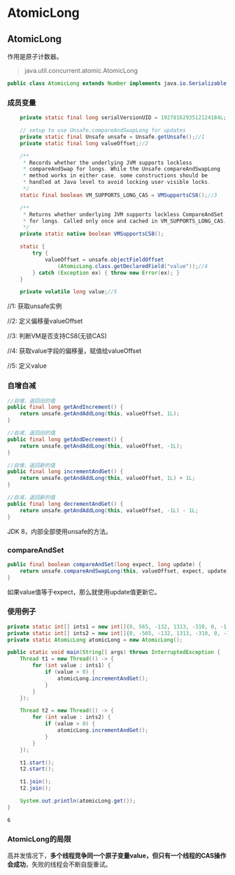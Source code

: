 # AtomicLong

## AtomicLong

作用是原子计数器。

> java.util.concurrent.atomic.AtomicLong

```java
public class AtomicLong extends Number implements java.io.Serializable
```

### 成员变量

```java
    private static final long serialVersionUID = 1927816293512124184L;

    // setup to use Unsafe.compareAndSwapLong for updates
    private static final Unsafe unsafe = Unsafe.getUnsafe();//1
    private static final long valueOffset;//2

    /**
     * Records whether the underlying JVM supports lockless
     * compareAndSwap for longs. While the Unsafe.compareAndSwapLong
     * method works in either case, some constructions should be
     * handled at Java level to avoid locking user-visible locks.
     */
    static final boolean VM_SUPPORTS_LONG_CAS = VMSupportsCS8();//3

    /**
     * Returns whether underlying JVM supports lockless CompareAndSet
     * for longs. Called only once and cached in VM_SUPPORTS_LONG_CAS.
     */
    private static native boolean VMSupportsCS8();

    static {
        try {
            valueOffset = unsafe.objectFieldOffset
                (AtomicLong.class.getDeclaredField("value"));//4
        } catch (Exception ex) { throw new Error(ex); }
    }

    private volatile long value;//5
```

//1: 获取unsafe实例

//2: 定义偏移量valueOffset

//3: 判断VM是否支持CS8(无锁CAS)

//4: 获取value字段的偏移量，赋值给valueOffset

//5: 定义value

### 自增自减

```java
//自增，返回旧的值
public final long getAndIncrement() {
    return unsafe.getAndAddLong(this, valueOffset, 1L);
}

//自减，返回旧的值
public final long getAndDecrement() {
    return unsafe.getAndAddLong(this, valueOffset, -1L);
}

//自增，返回新的值
public final long incrementAndGet() {
    return unsafe.getAndAddLong(this, valueOffset, 1L) + 1L;
}

//自减，返回新的值
public final long decrementAndGet() {
    return unsafe.getAndAddLong(this, valueOffset, -1L) - 1L;
}
```

JDK 8，内部全部使用unsafe的方法。

### compareAndSet

```java
public final boolean compareAndSet(long expect, long update) {
    return unsafe.compareAndSwapLong(this, valueOffset, expect, update);
}
```

如果value值等于expect，那么就使用update值更新它。

### 使用例子

```java
private static int[] ints1 = new int[]{0, 565, -132, 1313, -310, 0, -1, 4, 12};
private static int[] ints2 = new int[]{0, -565, -132, 1313, -310, 0, -1, -4, 12};
private static AtomicLong atomicLong = new AtomicLong();

public static void main(String[] args) throws InterruptedException {
    Thread t1 = new Thread(() -> {
        for (int value : ints1) {
            if (value > 0) {
                atomicLong.incrementAndGet();
            }
        }
    });

    Thread t2 = new Thread(() -> {
        for (int value : ints2) {
            if (value > 0) {
                atomicLong.incrementAndGet();
            }
        }
    });

    t1.start();
    t2.start();

    t1.join();
    t2.join();

    System.out.println(atomicLong.get());
}
```

```
6
```

### AtomicLong的局限

高并发情况下，**多个线程竞争同一个原子变量value，但只有一个线程的CAS操作会成功**，失败的线程会不断自旋重试。



